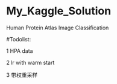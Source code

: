 # My_Kaggle_Solution

Human Protein Atlas Image Classification

#Todolist:

1 HPA data

2 lr with warm start

3 带权重采样
